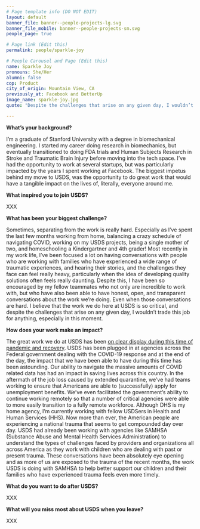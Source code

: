 ```yaml
---
# Page template info (DO NOT EDIT)
layout: default
banner_file: banner--people-projects-lg.svg
banner_file_mobile: banner--people-projects-sm.svg
people_page: true

# Page link (Edit this)
permalink: people/sparkle-joy

# People Carousel and Page (Edit this)
name: Sparkle Joy
pronouns: She/Her
alumni: false
cop: Product
city_of_origin: Mountain View, CA
previously_at: Facebook and BetterUp
image_name: sparkle-joy.jpg
quote: "Despite the challenges that arise on any given day, I wouldn’t trade this job for anything, especially in this moment."

---
```


**What’s your background?**

I’m a graduate of Stanford University with a degree in biomechanical engineering. I started my career doing research in biomechanics, but eventually transitioned to doing FDA trials and Human Subjects Research in Stroke and Traumatic Brain Injury before moving into the tech space.
I’ve had the opportunity to work at several startups, but was particularly impacted by the years I spent working at Facebook.
The biggest impetus behind my move to USDS, was the opportunity to do great work that would have a tangible impact on the lives of, literally, everyone around me.

**What inspired you to join USDS?**

XXX

**What has been your biggest challenge?**

Sometimes, separating from the work is really hard. Especially as I’ve spent the last few months working from home, balancing a crazy schedule of navigating COVID, working on my USDS projects, being a single mother of two, and homeschooling a Kindergartner and 4th grader! Most recently in my work life, I’ve been focused a lot on having conversations with people who are working with families who have experienced a wide range of traumatic experiences, and hearing their stories, and the challenges they face can feel really heavy, particularly when the idea of developing quality solutions often feels really daunting. Despite this, I have been so encouraged by my fellow teammates who not only are incredible to work with, but who have also been able to have honest, open, and transparent conversations about the work we’re doing. Even when those conversations are hard.
I believe that the work we do here at USDS is so critical, and despite the challenges that arise on any given day, I wouldn’t trade this job for anything, especially in this moment.

**How does your work make an impact?**

The great work we do at USDS has been [on clear display during this time of pandemic and recovery](https://www.cbsnews.com/news/coronavirus-us-digital-service-technology-government/). USDS has been plugged in at agencies across the Federal government dealing with the COVID-19 response and at the end of the day, the impact that we have been able to have during this time has been astounding. Our ability to navigate the massive amounts of COVID related data has had an impact in saving lives across this country. In the aftermath of the job loss caused by extended quarantine, we’ve had teams working to ensure that Americans are able to (successfully) apply for unemployment benefits. We’ve even facilitated the government’s ability to continue working remotely so that a number of critical agencies were able to more easily transition to a fully remote workforce.
Although DHS is my home agency, I’m currently working with fellow USDSers in Health and Human Services (HHS).
Now more than ever, the American people are experiencing a national trauma that seems to get compounded day over day. USDS had already been working with agencies like SAMHSA (Substance Abuse and Mental Health Services Administration) to understand the types of challenges faced by providers and organizations all across America as they work with children who are dealing with past or present trauma.
These conversations have been absolutely eye opening and as more of us are exposed to the trauma of the recent months, the work USDS is doing with SAMHSA to help better support our children and their families who have experienced trauma feels even more timely.

**What do you want to do after USDS?**

XXX

**What will you miss most about USDS when you leave?**

XXX
